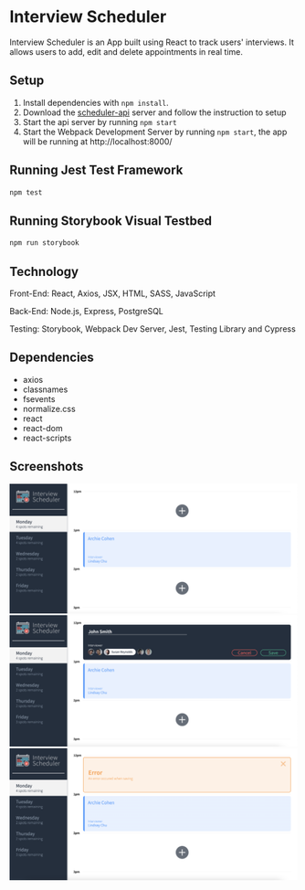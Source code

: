 # Interview Scheduler
Interview Scheduler is an App built using React to track users' interviews. It allows users to add, edit and delete appointments in real time.
## Setup

1. Install dependencies with `npm install`.
2. Download the [scheduler-api](https://github.com/lighthouse-labs/scheduler-api) server and follow the instruction to setup
3. Start the api server by running `npm start`
4. Start the Webpack Development Server by running `npm start`, the app will be running at http://localhost:8000/

## Running Jest Test Framework

```sh
npm test
```

## Running Storybook Visual Testbed

```sh
npm run storybook
```
## Technology
Front-End: React, Axios, JSX, HTML, SASS, JavaScript

Back-End: Node.js, Express, PostgreSQL

Testing: Storybook, Webpack Dev Server, Jest, Testing Library and Cypress

## Dependencies
- axios
- classnames
- fsevents
- normalize.css
- react
- react-dom
- react-scripts

## Screenshots
!["Home Page"](https://github.com/aprilhuang825/scheduler/blob/master/pic/home-page.png)
!["Add new interview"](https://github.com/aprilhuang825/scheduler/blob/master/pic/add-new-interview.png)
!["Error Message"](https://github.com/aprilhuang825/scheduler/blob/master/pic/error-message.png)